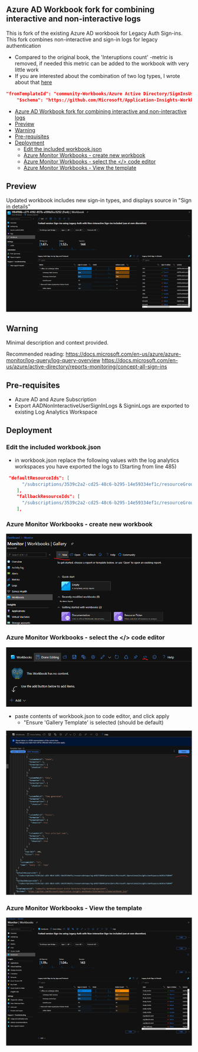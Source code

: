 ## Azure AD Workbook fork for combining interactive and non-interactive logs 
This is fork of the existing Azure AD workbook for Legacy Auth Sign-ins. This fork combines  non-interactive and sign-in logs for legacy authentication
- Compared to the original book, the 'Interuptions count' -metric is removed, if needed this metric can be added to the workbook with very little work 
- If you are interested about the combination of two log types, I wrote about that [here](https://securecloud.blog/2021/01/11/log-analytics-normalizing-different-data-types-for-analytics/)

```json
"fromTemplateId": "community-Workbooks/Azure Active Directory/SignInsUsingLegacyAuth",
    "$schema": "https://github.com/Microsoft/Application-Insights-Workbooks/blob/master/schema/workbook.json"
```
- [Azure AD Workbook fork for combining interactive and non-interactive logs](#azure-ad-workbook-fork-for-combining-interactive-and-non-interactive-logs)
- [Preview](#preview)
- [Warning](#warning)
- [Pre-requisites](#pre-requisites)
- [Deployment](#deployment)
  - [Edit the included workbook.json](#edit-the-included-workbookjson)
  - [Azure Monitor Workbooks -  create new workbook](#azure-monitor-workbooks----create-new-workbook)
  - [Azure Monitor Workbooks - select the </> code editor](#azure-monitor-workbooks---select-the--code-editor)
  - [Azure Monitor Workbooks - View the template](#azure-monitor-workbooks---view-the-template)
## Preview
Updated workbook includes new sign-in types, and displays source in "Sign in details"
![img](img/top.png)

## Warning
Minimal description and context provided.

Recommended reading:
https://docs.microsoft.com/en-us/azure/azure-monitor/log-query/log-query-overview
https://docs.microsoft.com/en-us/azure/active-directory/reports-monitoring/concept-all-sign-ins


## Pre-requisites
- Azure AD and Azure Subscription
- Export AADNonInteractiveUserSignInLogs & SigninLogs are exported to existing Log Analytics Workspace
  
## Deployment

### Edit the included workbook.json
- in workbook.json replace the following values with the log analytics workspaces you have exported the logs to (Starting from line 485)
```json
 "defaultResourceIds": [
      "/subscriptions/3539c2a2-cd25-48c6-b295-14e59334ef1c/resourceGroups/rg-m365758644/providers/Microsoft.OperationalInsights/workspaces/m365x758644",
    ],
    "fallbackResourceIds": [
      "/subscriptions/3539c2a2-cd25-48c6-b295-14e59334ef1c/resourceGroups/rg-m365758644/providers/Microsoft.OperationalInsights/workspaces/m365x758644",
    ],
``` 
### Azure Monitor Workbooks -  create new workbook
![img](img/monitor-new.png)
### Azure Monitor Workbooks - select the </> code editor
![img](img/monitor-new-2.png)
- paste contents of workbook.json to code editor, and click apply
  - "Ensure 'Gallery Template' is selected (should be default)
  
![img](img/monitor-new-3.png)
### Azure Monitor Workbooks - View the template
![img](img/monitor-new-4.png)
